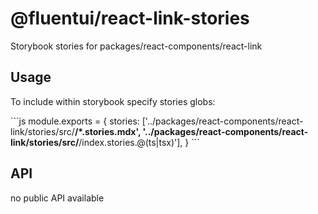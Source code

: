 # @fluentui/react-link-stories

Storybook stories for packages/react-components/react-link

## Usage

To include within storybook specify stories globs:

\`\`\`js
module.exports = {
stories: ['../packages/react-components/react-link/stories/src/**/*.stories.mdx', '../packages/react-components/react-link/stories/src/**/index.stories.@(ts|tsx)'],
}
\`\`\`

## API

no public API available
